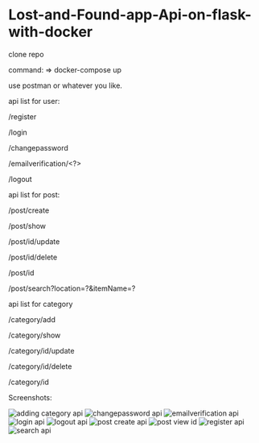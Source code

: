 # Lost-and-Found-app-Api-on-flask-with-docker

clone repo

command:
=> docker-compose up

use postman or whatever you like.

api list for user:

/register


/login


/changepassword


/emailverification/<?>


/logout

api list for post:

/post/create


/post/show


/post/id/update


/post/id/delete


/post/id


/post/search?location=?&itemName=?

api list for category

/category/add


/category/show


/category/id/update


/category/id/delete


/category/id



Screenshots:

![adding category api](https://user-images.githubusercontent.com/57562230/69918485-5ad75c00-1494-11ea-9847-a6b6072022c1.PNG)
![changepassword api](https://user-images.githubusercontent.com/57562230/69918487-5ad75c00-1494-11ea-81ac-c0467f24df3d.PNG)
![emailverification api](https://user-images.githubusercontent.com/57562230/69918488-5b6ff280-1494-11ea-85e4-ea5e0a5f4b03.PNG)
![login api](https://user-images.githubusercontent.com/57562230/69918489-5b6ff280-1494-11ea-9b96-8af2741f1fda.PNG)
![logout api](https://user-images.githubusercontent.com/57562230/69918490-5c088900-1494-11ea-9381-dbba4691b501.PNG)
![post create api](https://user-images.githubusercontent.com/57562230/69918491-5c088900-1494-11ea-8286-d4b6552b34ad.PNG)
![post view id](https://user-images.githubusercontent.com/57562230/69918492-5ca11f80-1494-11ea-9bac-da4696c0f5fd.PNG)
![register api](https://user-images.githubusercontent.com/57562230/69918493-5ca11f80-1494-11ea-980a-89a2f4b0b9a8.PNG)
![search api](https://user-images.githubusercontent.com/57562230/69918494-5d39b600-1494-11ea-98c5-86779d03599d.PNG)

